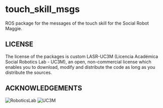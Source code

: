 # touch_skill_msgs

ROS package for the messages of the touch skill for the Social Robot Maggie.

## LICENSE

The license of the packages is custom LASR-UC3M (Licencia Académica Social Robotics Lab - UC3M), an open, non-commercial license which enables you to download, modify and distribute the code as long as you distribute the sources.  

## ACKNOWLEDGEMENTS

![RoboticsLab](http://ieee.uc3m.es/images/thumb/b/b6/Roboticslab_text_new.jpg/128px-Roboticslab_text_new.jpg)
![UC3M](http://ieee.uc3m.es/images/thumb/6/6b/Logo_uc3m_letras.png/256px-Logo_uc3m_letras.png)

